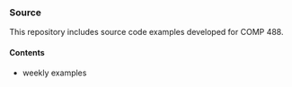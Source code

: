 ### Source

This repository includes source code examples developed for COMP 488.

#### Contents
* weekly examples
